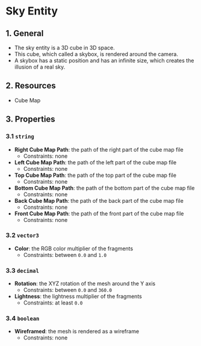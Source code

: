 # Sky Entity

## 1. General

- The sky entity is a 3D cube in 3D space.
- This cube, which called a skybox, is rendered around the camera.
- A skybox has a static position and has an infinite size, which creates the illusion of a real sky.

## 2. Resources

- Cube Map

## 3. Properties

### 3.1 `string`

- **Right Cube Map Path**: the path of the right part of the cube map file
  - Constraints: none
- **Left Cube Map Path**: the path of the left part of the cube map file
  - Constraints: none
- **Top Cube Map Path**: the path of the top part of the cube map file
  - Constraints: none
- **Bottom Cube Map Path**: the path of the bottom part of the cube map file
  - Constraints: none
- **Back Cube Map Path**: the path of the back part of the cube map file
  - Constraints: none
- **Front Cube Map Path**: the path of the front part of the cube map file
  - Constraints: none

### 3.2 `vector3`

- **Color**: the RGB color multiplier of the fragments
  - Constraints: between `0.0` and `1.0`

### 3.3 `decimal`

- **Rotation**: the XYZ rotation of the mesh around the Y axis
  - Constraints: between `0.0` and `360.0`
- **Lightness**: the lightness multiplier of the fragments
  - Constraints: at least `0.0`

### 3.4 `boolean`

- **Wireframed**: the mesh is rendered as a wireframe
  - Constraints: none
